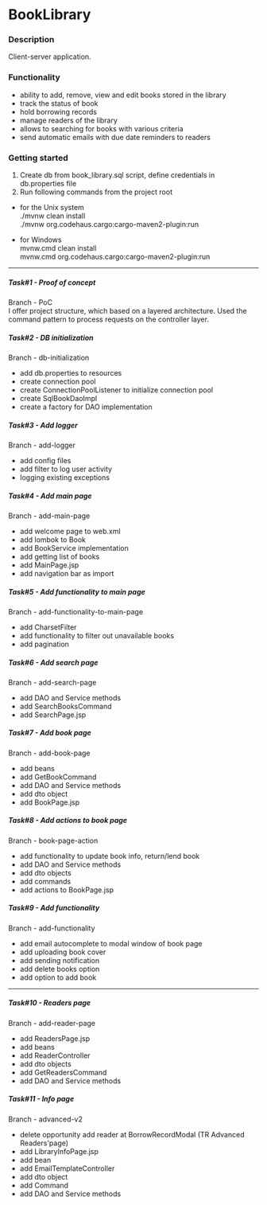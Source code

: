 # BookLibrary

### Description
Client-server application.

### Functionality
- ability to add, remove, view and edit books stored in the library
- track the status of book 
- hold borrowing records
- manage readers of the library
- allows to searching for books with various criteria
- send automatic emails with due date reminders to readers

### Getting started
1) Create db from book_library.sql script, define credentials in db.properties file
2) Run following commands from the project root     

 - for the Unix system   
   ./mvnw clean install   
   ./mvnw org.codehaus.cargo:cargo-maven2-plugin:run    
 
 - for Windows   
   mvnw.cmd clean install     
   mvnw.cmd org.codehaus.cargo:cargo-maven2-plugin:run

---
##### Task#1 - Proof of concept
Branch - PoC  
I offer project structure, which based on a layered architecture. Used the command pattern to process requests on 
the controller layer.

##### Task#2 - DB initialization
Branch - db-initialization
- add db.properties to resources
- create connection pool
- create ConnectionPoolListener to initialize connection pool
- create SqlBookDaoImpl
- create a factory for DAO implementation

##### Task#3 - Add logger
Branch - add-logger
- add config files
- add filter to log user activity
- logging existing exceptions

##### Task#4 - Add main page
Branch - add-main-page
- add welcome page to web.xml
- add lombok to Book 
- add BookService implementation 
- add getting list of books
- add MainPage.jsp 
- add navigation bar as import

##### Task#5 - Add functionality to main page
Branch - add-functionality-to-main-page
- add CharsetFilter
- add functionality to filter out unavailable books
- add pagination

##### Task#6 - Add search page
Branch - add-search-page
- add DAO and Service methods
- add SearchBooksCommand
- add SearchPage.jsp

##### Task#7 - Add book page
Branch - add-book-page
- add beans
- add GetBookCommand
- add DAO and Service methods
- add dto object
- add BookPage.jsp

##### Task#8 - Add actions to book page
Branch - book-page-action
- add functionality to update book info, return/lend book
- add DAO and Service methods
- add dto objects
- add commands
- add actions to BookPage.jsp

##### Task#9 - Add functionality
Branch - add-functionality
- add email autocomplete to modal window of book page
- add uploading book cover
- add sending notification
- add delete books option
- add option to add book

---
##### Task#10 - Readers page
Branch - add-reader-page
- add ReadersPage.jsp
- add beans
- add ReaderController
- add dto objects
- add GetReadersCommand
- add DAO and Service methods

##### Task#11 - Info page
Branch - advanced-v2
- delete opportunity add reader at BorrowRecordModal (TR Advanced Readers'page) 
- add LibraryInfoPage.jsp
- add bean
- add EmailTemplateController
- add dto object
- add Command
- add DAO and Service methods
